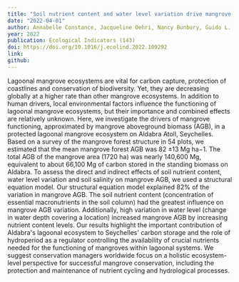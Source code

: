 ```yaml
---
title: "Soil nutrient content and water level variation drive mangrove forest aboveground biomass in the lagoonal ecosystem of Aldabra Atoll"
date: "2022-04-01"
author: Annabelle Constance, Jacqueline Oehri, Nancy Bunbury, Guido L. B. Wiesenberg, Frank Pennekamp, Luke A'Bear, Frauke Fleischer-Dogley, Gabriela Schaepman-Strub
year: 2022
publication: Ecological Indicators (143)
doi: https://doi.org/10.1016/j.ecolind.2022.109292
link: 
github:
---
```


Lagoonal mangrove ecosystems are vital for carbon capture, protection of coastlines and conservation of biodiversity. Yet, they are decreasing globally at a higher rate than other mangrove ecosystems. In addition to human drivers, local environmental factors influence the functioning of lagoonal mangrove ecosystems, but their importance and combined effects are relatively unknown. Here, we investigate the drivers of mangrove functioning, approximated by mangrove aboveground biomass (AGB), in a protected lagoonal mangrove ecosystem on Aldabra Atoll, Seychelles. Based on a survey of the mangrove forest structure in 54 plots, we estimated that the mean mangrove forest AGB was 82 ±13 Mg ha−1. The total AGB of the mangrove area (1720 ha) was nearly 140,600 Mg, equivalent to about 66,100 Mg of carbon stored in the standing biomass on Aldabra. To assess the direct and indirect effects of soil nutrient content, water level variation and soil salinity on mangrove AGB, we used a structural equation model. Our structural equation model explained 82% of the variation in mangrove AGB. The soil nutrient content (concentration of essential macronutrients in the soil column) had the greatest influence on mangrove AGB variation. Additionally, high variation in water level (change in water depth covering a location) increased mangrove AGB by increasing nutrient content levels. Our results highlight the important contribution of Aldabra's lagoonal ecosystem to Seychelles' carbon storage and the role of hydroperiod as a regulator controlling the availability of crucial nutrients needed for the functioning of mangroves within lagoonal systems. We suggest conservation managers worldwide focus on a holistic ecosystem-level perspective for successful mangrove conservation, including the protection and maintenance of nutrient cycling and hydrological processes.
